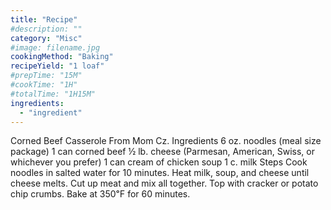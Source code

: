 ```yaml
---
title: "Recipe"
#description: ""
category: "Misc"
#image: filename.jpg
cookingMethod: "Baking"
recipeYield: "1 loaf"
#prepTime: "15M"
#cookTime: "1H"
#totalTime: "1H15M"
ingredients:
  - "ingredient"
---
```


Corned Beef Casserole
From Mom Cz.
Ingredients
6 oz. noodles (meal size package)
1 can corned beef
½ lb. cheese (Parmesan, American, Swiss, or whichever you prefer)
1 can cream of chicken soup
1 c. milk
Steps
Cook noodles in salted water for 10 minutes.
Heat milk, soup, and cheese until cheese melts.
Cut up meat and mix all together. Top with cracker or potato chip crumbs.
Bake at 350℉ for 60 minutes.
